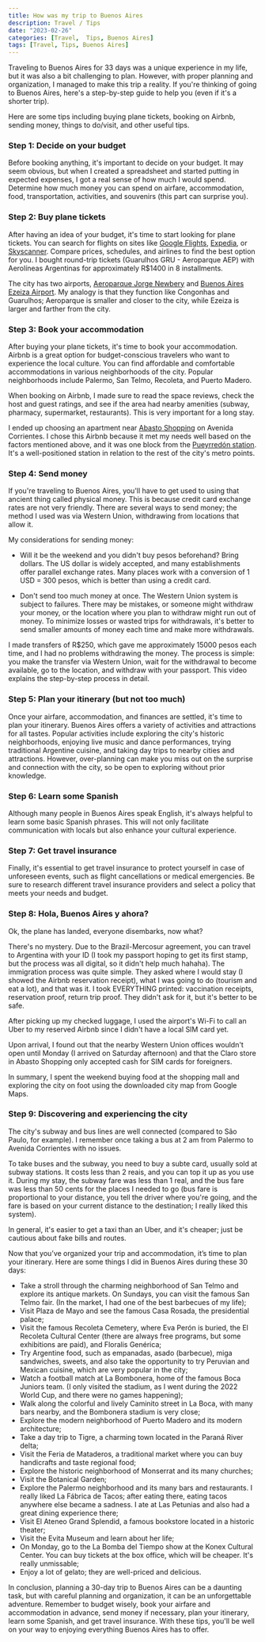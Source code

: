 ```yaml
---
title: How was my trip to Buenos Aires
description: Travel / Tips
date: "2023-02-26"
categories: [Travel,  Tips, Buenos Aires]
tags: [Travel, Tips, Buenos Aires]
---
```


Traveling to Buenos Aires for 33 days was a unique experience in my life, but it was also a bit challenging to plan. However, with proper planning and organization, I managed to make this trip a reality. If you're thinking of going to Buenos Aires, here's a step-by-step guide to help you (even if it's a shorter trip).

Here are some tips including buying plane tickets, booking on Airbnb, sending money, things to do/visit, and other useful tips.

### Step 1: Decide on your budget

Before booking anything, it's important to decide on your budget. It may seem obvious, but when I created a spreadsheet and started putting in expected expenses, I got a real sense of how much I would spend. Determine how much money you can spend on airfare, accommodation, food, transportation, activities, and souvenirs (this part can surprise you).

### Step 2: Buy plane tickets


After having an idea of your budget, it's time to start looking for plane tickets. You can search for flights on sites like [Google Flights](https://www.google.com/flights), [Expedia](https://www.expedia.com/), or [Skyscanner](https://www.skyscanner.net/). Compare prices, schedules, and airlines to find the best option for you. I bought round-trip tickets (Guarulhos GRU - Aeroparque AEP) with Aerolíneas Argentinas for approximately R$1400 in 8 installments.

The city has two airports, [Aeroparque Jorge Newbery](https://aeroparquebuenosaires.ar/) and [Buenos Aires Ezeiza Airport](https://aeropuertoezeiza.net/). My analogy is that they function like Congonhas and Guarulhos; Aeroparque is smaller and closer to the city, while Ezeiza is larger and farther from the city.

### Step 3: Book your accommodation


After buying your plane tickets, it's time to book your accommodation. Airbnb is a great option for budget-conscious travelers who want to experience the local culture. You can find affordable and comfortable accommodations in various neighborhoods of the city. Popular neighborhoods include Palermo, San Telmo, Recoleta, and Puerto Madero.

When booking on Airbnb, I made sure to read the space reviews, check the host and guest ratings, and see if the area had nearby amenities (subway, pharmacy, supermarket, restaurants). This is very important for a long stay.

I ended up choosing an apartment near [Abasto Shopping](https://www.abasto-shopping.com.ar/) on Avenida Corrientes. I chose this Airbnb because it met my needs well based on the factors mentioned above, and it was one block from the [Pueyrredón station](https://en.wikipedia.org/wiki/Pueyrred%C3%B3n_station_(Line_B)). It's a well-positioned station in relation to the rest of the city's metro points.

### Step 4: Send money


If you're traveling to Buenos Aires, you'll have to get used to using that ancient thing called physical money. This is because credit card exchange rates are not very friendly. There are several ways to send money; the method I used was via Western Union, withdrawing from locations that allow it.

My considerations for sending money:

- Will it be the weekend and you didn't buy pesos beforehand? Bring dollars.
  The US dollar is widely accepted, and many establishments offer parallel exchange rates. Many places work with a conversion of 1 USD = 300 pesos, which is better than using a credit card.

- Don't send too much money at once.
  The Western Union system is subject to failures. There may be mistakes, or someone might withdraw your money, or the location where you plan to withdraw might run out of money. To minimize losses or wasted trips for withdrawals, it's better to send smaller amounts of money each time and make more withdrawals.

I made transfers of R$250, which gave me approximately 15000 pesos each time, and I had no problems withdrawing the money. The process is simple: you make the transfer via Western Union, wait for the withdrawal to become available, go to the location, and withdraw with your passport. This video explains the step-by-step process in detail.

### Step 5: Plan your itinerary (but not too much)


Once your airfare, accommodation, and finances are settled, it's time to plan your itinerary. Buenos Aires offers a variety of activities and attractions for all tastes. Popular activities include exploring the city's historic neighborhoods, enjoying live music and dance performances, trying traditional Argentine cuisine, and taking day trips to nearby cities and attractions. However, over-planning can make you miss out on the surprise and connection with the city, so be open to exploring without prior knowledge.

### Step 6: Learn some Spanish


Although many people in Buenos Aires speak English, it's always helpful to learn some basic Spanish phrases. This will not only facilitate communication with locals but also enhance your cultural experience.

### Step 7: Get travel insurance


Finally, it's essential to get travel insurance to protect yourself in case of unforeseen events, such as flight cancellations or medical emergencies. Be sure to research different travel insurance providers and select a policy that meets your needs and budget.

### Step 8: Hola, Buenos Aires y ahora?

Ok, the plane has landed, everyone disembarks, now what?

There's no mystery. Due to the Brazil-Mercosur agreement, you can travel to Argentina with your ID (I took my passport hoping to get its first stamp, but the process was all digital, so it didn't help much hahaha). The immigration process was quite simple. They asked where I would stay (I showed the Airbnb reservation receipt), what I was going to do (tourism and eat a lot), and that was it. I took EVERYTHING printed: vaccination receipts, reservation proof, return trip proof. They didn't ask for it, but it's better to be safe.

After picking up my checked luggage, I used the airport's Wi-Fi to call an Uber to my reserved Airbnb since I didn't have a local SIM card yet.

Upon arrival, I found out that the nearby Western Union offices wouldn't open until Monday (I arrived on Saturday afternoon) and that the Claro store in Abasto Shopping only accepted cash for SIM cards for foreigners.

In summary, I spent the weekend buying food at the shopping mall and exploring the city on foot using the downloaded city map from Google Maps.

### Step 9: Discovering and experiencing the city


The city's subway and bus lines are well connected (compared to São Paulo, for example). I remember once taking a bus at 2 am from Palermo to Avenida Corrientes with no issues.

To take buses and the subway, you need to buy a subte card, usually sold at subway stations. It costs less than 2 reais, and you can top it up as you use it. During my stay, the subway fare was less than 1 real, and the bus fare was less than 50 cents for the places I needed to go (bus fare is proportional to your distance, you tell the driver where you're going, and the fare is based on your current distance to the destination; I really liked this system).

In general, it's easier to get a taxi than an Uber, and it's cheaper; just be cautious about fake bills and routes.

Now that you’ve organized your trip and accommodation, it’s time to plan your itinerary. Here are some things I did in Buenos Aires during these 30 days:

- Take a stroll through the charming neighborhood of San Telmo and explore its antique markets. On Sundays, you can visit the famous San Telmo fair. (In the market, I had one of the best barbecues of my life);
- Visit Plaza de Mayo and see the famous Casa Rosada, the presidential palace;
- Visit the famous Recoleta Cemetery, where Eva Perón is buried, the El Recoleta Cultural Center (there are always free programs, but some exhibitions are paid), and Floralis Genérica;
- Try Argentine food, such as empanadas, asado (barbecue), miga sandwiches, sweets, and also take the opportunity to try Peruvian and Mexican cuisine, which are very popular in the city;
- Watch a football match at La Bombonera, home of the famous Boca Juniors team. (I only visited the stadium, as I went during the 2022 World Cup, and there were no games happening);
- Walk along the colorful and lively Caminito street in La Boca, with many bars nearby, and the Bombonera stadium is very close;
- Explore the modern neighborhood of Puerto Madero and its modern architecture;
- Take a day trip to Tigre, a charming town located in the Paraná River delta;
- Visit the Feria de Mataderos, a traditional market where you can buy handicrafts and taste regional food;
- Explore the historic neighborhood of Monserrat and its many churches;
- Visit the Botanical Garden;
- Explore the Palermo neighborhood and its many bars and restaurants. I really liked La Fábrica de Tacos; after eating there, eating tacos anywhere else became a sadness. I ate at Las Petunias and also had a great dining experience there;
- Visit El Ateneo Grand Splendid, a famous bookstore located in a historic theater;
- Visit the Evita Museum and learn about her life;
- On Monday, go to the La Bomba del Tiempo show at the Konex Cultural Center. You can buy tickets at the box office, which will be cheaper. It's really unmissable;
- Enjoy a lot of gelato; they are well-priced and delicious.

In conclusion, planning a 30-day trip to Buenos Aires can be a daunting task, but with careful planning and organization, it can be an unforgettable adventure. Remember to budget wisely, book your airfare and accommodation in advance, send money if necessary, plan your itinerary, learn some Spanish, and get travel insurance. With these tips, you'll be well on your way to enjoying everything Buenos Aires has to offer.
